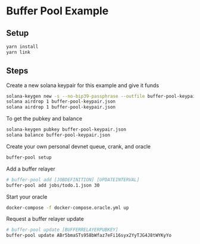 # Buffer Pool Example

## Setup

```bash
yarn install
yarn link
```

## Steps

Create a new solana keypair for this example and give it funds

```bash
solana-keygen new -s --no-bip39-passphrase --outfile buffer-pool-keypair.json
solana airdrop 1 buffer-pool-keypair.json
solana airdrop 1 buffer-pool-keypair.json
```

To get the pubkey and balance

```bash
solana-keygen pubkey buffer-pool-keypair.json
solana balance buffer-pool-keypair.json
```

Create your own personal devnet queue, crank, and oracle

```bash
buffer-pool setup
```

Add a buffer relayer

```bash
# buffer-pool add [JOBDEFINITION] [UPDATEINTERVAL]
buffer-pool add jobs/todo.1.json 30
```

Start your oracle

```bash
docker-compose -f docker-compose.oracle.yml up
```

Request a buffer relayer update

```bash
# buffer-pool update [BUFFERRELAYERPUBKEY]
buffer-pool update ABr5bmaSTs958bWfaz7eFi16syx2YyTJG4J8tWYKyYo

```
